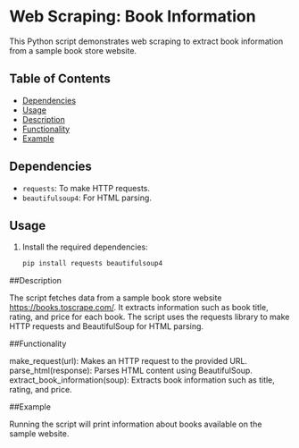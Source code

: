# Web Scraping: Book Information

This Python script demonstrates web scraping to extract book information from a sample book store website.

## Table of Contents

- [Dependencies](#dependencies)
- [Usage](#usage)
- [Description](#description)
- [Functionality](#functionality)
- [Example](#example)

## Dependencies

- `requests`: To make HTTP requests.
- `beautifulsoup4`: For HTML parsing.

## Usage

1. Install the required dependencies:

   ```bash
   pip install requests beautifulsoup4
   
##Description

The script fetches data from a sample book store website https://books.toscrape.com/.
It extracts information such as book title, rating, and price for each book.
The script uses the requests library to make HTTP requests and BeautifulSoup for HTML parsing.

##Functionality

make_request(url): Makes an HTTP request to the provided URL.
parse_html(response): Parses HTML content using BeautifulSoup.
extract_book_information(soup): Extracts book information such as title, rating, and price.

##Example

Running the script will print information about books available on the sample website.
